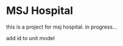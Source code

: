 # MSJ Hospital
this is a project for msj hospital. in progress...


<!-- before rm migrations . sh run -->

add id to unit model